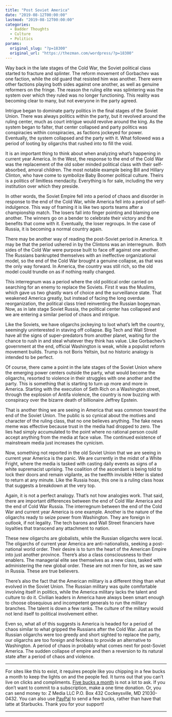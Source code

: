 ```yaml
---
title: "Post Soviet America"
date: "2019-08-12T00:00:00"
lastmod: "2019-08-12T00:00:00"
categories:
  - Badder Thoughts
  - Culture
  - Politics
params:
  original_slug: "?p=18300"
  original_url: "https://thezman.com/wordpress/?p=18300"
---
```


Way back in the late stages of the Cold War, the Soviet political class
started to fracture and splinter. The reform movement of Gorbachev was
one faction, while the old guard that resisted him was another. There
were other factions playing both sides against one another, as well as
genuine reformers on the fringe. The reason the ruling elite was
splintering was the system over which they ruled was no longer
functioning. This reality was becoming clear to many, but not everyone
in the party agreed.

Intrigue began to dominate party politics in the final stages of the
Soviet Union. There was always politics within the party, but it
revolved around the ruling center, much as court intrigue would revolve
around the king. As the system began to falter, that center collapsed
and party politics was conspiracies within conspiracies, as factions
jockeyed for power. Eventually, the system collapsed and the party with
it. What followed was a period of looting by oligarchs that rushed into
to fill the void.

It is an important thing to think about when analyzing what’s happening
in current year America. In the West, the response to the end of the
Cold War was the replacement of the old sober minded political class
with their self-absorbed, amoral children. The most notable example
being Bill and Hillary Clinton, who have come to symbolize Baby Boomer
political culture. Theirs is a politics of limitless mendacity.
Everything is for sale, including the very institution over which they
preside.

In other words, the Soviet Empire fell into a period of chaos and
disorder in response to the end of the Cold War, while America fell into
a period of self-indulgence. This way of framing it is like two sports
teams after a championship match. The losers fall into finger pointing
and blaming one another. The winners go on a bender to celebrate their
victory and the benefits that come with it. Eventually, the loser
regroups. In the case of Russia, it is becoming a normal country again.

There may be another way of reading the post-Soviet period in America.
It may be that the period ushered in by the Clintons was an
interregnum.  Both sides of the Cold War were purpose built to face off
against one another. The Russians bankrupted themselves with an
ineffective organizational model, so the end of the Cold War brought a
genuine collapse, as that was the only way forward. In America, the
country was still rich, so the old model could trundle on as if nothing
really changed.

This interregnum was a period where the old political order carried on
searching for an enemy to replace the Soviets. First it was the Muslims,
which gave us two ghastly wars of choice and the surveillance state.
That weakened America greatly, but instead of facing the long overdue
reorganization, the political class tried reinventing the Russian
bogeyman. Now, as in late stage Soviet Russia, the political center has
collapsed and we are entering a similar period of chaos and intrigue.

Like the Soviets, we have oligarchs jockeying to loot what’s left the
country, seemingly uninterested in staving off collapse. Big Tech and
Wall Street have all the signs of super-predators from another planet,
waiting for the chance to rush in and steal whatever they think has
value. Like Gorbachev’s government at the end, official Washington is
weak, while a populist reform movement builds. Trump is not Boris
Yeltsin, but no historic analogy is intended to be perfect.

Of course, there came a point in the late stages of the Soviet Union
where the emerging power centers outside the party, what would become
the oligarchs, resorted to violence in their struggles with one another
and the party. This is something that is starting to turn up more and
more in America. Starting with the execution of Seth Rich on a
Washington street, through the explosion of Antifa violence, the country
is now buzzing with conspiracy over the bizarre death of billionaire
Jeffrey Epstein.

That is another thing we are seeing in America that was common toward
the end of the Soviet Union. The public is so cynical about the motives
and character of the ruling class, that no one believes anything. The
fake news meme was effective because trust in the media had dropped to
zero. The lies had simply accumulated to the point where no rational
person could accept anything from the media at face value. The continued
existence of mainstream media just increases the cynicism.

Now, something not reported in the old Soviet Union that we are seeing
in current year America is the panic. We are currently in the midst of a
White Fright, where the media is tasked with casting daily events as
signs of a white supremacist uprising. The coalition of the ascendant is
being told to lock their doors and remain vigilante, as the twelfth
invisible Hitler is slated to return at any minute. Like the Russia
hoax, this one is a ruling class hoax that suggests a breakdown at the
very top.

Again, it is not a perfect analogy. That’s not how analogies work. That
said, there are important differences between the end of Cold War
America and the end of Cold War Russia. The interregnum between the end
of the Cold War and current year America is one example. Another is the
nature of the oligarchs ready to seize power from Washington. They are
foreign in outlook, if not legality. The tech barons and Wall Street
financiers have loyalties that transcend any attachment to nation.

These new oligarchs are globalists, while the Russian oligarchs were
local. The oligarchs of current year America are anti-nationalists,
seeking a post-national world order. Their desire is to turn the heart
of the American Empire into just another province. There’s also a class
consciousness to their enablers. The managerial elite see themselves as
a new class, tasked with administering the new global order. These are
not men for hire, as we saw in Russia. These are true believers.

There’s also the fact that the American military is a different thing
than what evolved in the Soviet Union. The Russian military was quite
comfortable involving itself in politics, while the America military
lacks the talent and culture to do it. Civilian leaders in America have
always been smart enough to choose obsequious and incompetent generals
to run the military branches. The talent is down a few ranks. The
culture of the military would not lend itself to political involvement
either.

Even so, what all of this suggests is America is headed for a period of
chaos similar to what gripped the Russians after the Cold War. Just as
the Russian oligarchs were too greedy and short sighted to replace the
party, our oligarchs are too foreign and feckless to provide an
alternative to Washington. A period of chaos in probably what comes next
for post-Soviet America. The sudden collapse of empire and then a
reversion to its natural state after a period of chaos and violence.

------------------------------------------------------------------------

For sites like this to exist, it requires people like you chipping in a
few bucks a month to keep the lights on and the people fed. It turns out
that you can’t live on clicks and compliments.
<a href="https://www.subscribestar.com/the-z-blog"
rel="noopener noreferrer" target="_blank">Five bucks a month</a> is not
a lot to ask. If you don’t want to commit to a subscription, make a one
time donation. Or, you can send money to: Z Media LLC P.O. Box 432
Cockeysville, MD 21030-0432. You can also use <a
href="https://www.paypal.com/cgi-bin/webscr?cmd=_s-xclick&amp;hosted_button_id=UDAS2Q8JYA6CN&amp;source=url"
rel="noopener noreferrer" target="_blank">PayPal</a> to send a few
bucks, rather than have that latte at Starbucks. Thank you for your
support!

------------------------------------------------------------------------
